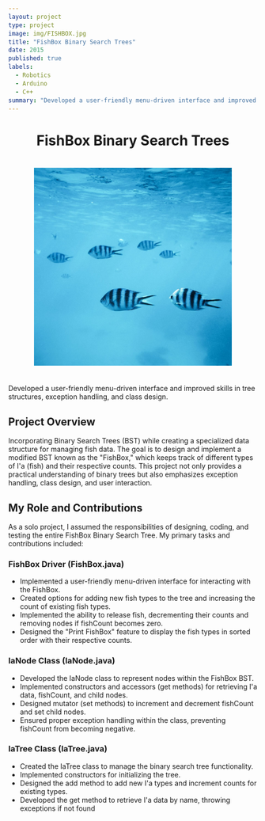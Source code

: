 ```yaml
---
layout: project
type: project
image: img/FISHBOX.jpg
title: "FishBox Binary Search Trees"
date: 2015
published: true
labels:
  - Robotics
  - Arduino
  - C++
summary: "Developed a user-friendly menu-driven interface and improved skills in tree structures, exception handling, and class design."
---
```


<!-- Add a professional header with centered title -->
<div style="text-align: center;">
  <h1 style="font-size: 28px;">FishBox Binary Search Trees</h1>
  <img src="img/FISHBOX.jpg" alt="FishBox Binary Search Trees" style="max-width: 400px; margin: 20px auto;" />
</div>

<!-- Brief project summary -->
Developed a user-friendly menu-driven interface and improved skills in tree structures, exception handling, and class design.

## Project Overview

Incorporating Binary Search Trees (BST) while creating a specialized data structure for managing fish data. The goal is to design and implement a modified BST known as the "FishBox," which keeps track of different types of I'a (fish) and their respective counts. This project not only provides a practical understanding of binary trees but also emphasizes exception handling, class design, and user interaction.

## My Role and Contributions

As a solo project, I assumed the responsibilities of designing, coding, and testing the entire FishBox Binary Search Tree. My primary tasks and contributions included:

### FishBox Driver (FishBox.java)

- Implemented a user-friendly menu-driven interface for interacting with the FishBox.
- Created options for adding new fish types to the tree and increasing the count of existing fish types.
- Implemented the ability to release fish, decrementing their counts and removing nodes if fishCount becomes zero.
- Designed the "Print FishBox" feature to display the fish types in sorted order with their respective counts.

### IaNode Class (IaNode.java)

- Developed the IaNode class to represent nodes within the FishBox BST.
- Implemented constructors and accessors (get methods) for retrieving I'a data, fishCount, and child nodes.
- Designed mutator (set methods) to increment and decrement fishCount and set child nodes.
- Ensured proper exception handling within the class, preventing fishCount from becoming negative.

### IaTree Class (IaTree.java)

- Created the IaTree class to manage the binary search tree functionality.
- Implemented constructors for initializing the tree.
- Designed the add method to add new I'a types and increment counts for existing types.
- Developed the get method to retrieve I'a data by name, throwing exceptions if not found

